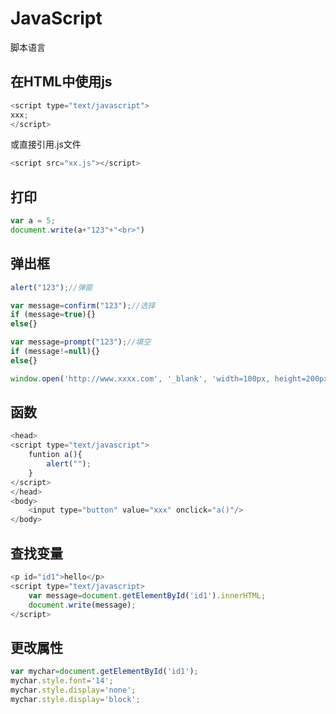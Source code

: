 # JavaScript

脚本语言

## 在HTML中使用js

``` js
<script type="text/javascript">
xxx;
</script>
```

或直接引用.js文件

``` js
<script src="xx.js"></script>
```

## 打印

``` js
var a = 5;
document.write(a+"123"+"<br>")
```

## 弹出框

``` js
alert("123");//弹窗

var message=confirm("123");//选择
if (message=true){}
else{}

var message=prompt("123");//填空
if (message!=null){}
else{}

window.open('http://www.xxxx.com', '_blank', 'width=100px, height=200px');//新浏览器标签
```

## 函数

``` js
<head>
<script type="text/javascript">
    funtion a(){
        alert("");
    }
</script>
</head>
<body>
    <input type="button" value="xxx" onclick="a()"/>
</body>
```

## 查找变量

``` js
<p id="id1">hello</p>
<script type="text/javascript>
    var message=document.getElementById('id1').innerHTML;
    document.write(message);
</script>
```

## 更改属性

``` js
var mychar=document.getElementById('id1');
mychar.style.font='14';
mychar.style.display='none';
mychar.style.display='block';
```